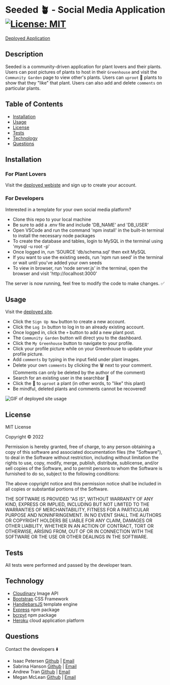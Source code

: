 # Seeded 🪴 - Social Media Application [![License: MIT](https://img.shields.io/badge/License-MIT-yellow.svg)](https://opensource.org/licenses/MIT) 
[Deployed Application](https://seed-ed.herokuapp.com/)

## Description
Seeded is a community-driven application for plant lovers and their plants.
Users can post pictures of plants to host in their `Greenhouse` and visit the `Community Garden` page to view other's plants. Users can `uproot` 🌱 plants to show that they "like" that plant. Users can also add and delete `comments` on particular plants.


## Table of Contents 
- [Installation](#installation)
- [Usage](#usage)
- [License](#license)
- [Tests](#tests)
- [Technology](#technology)
- [Questions](#questions)

## Installation  

### For Plant Lovers
Visit the [deployed webiste](https://seed-ed.herokuapp.com/) and sign up to create your account.

### For Developers
Interested in a template for your own social media platform? 

- Clone this repo to your local machine
- Be sure to add a .env file and include 'DB_NAME' and 'DB_USER'
- Open VSCode and run the command 'npm install' in the built-in terminal to install the necessary node packages
- To create the database and tables, login to MySQL in the terminal using 'mysql -u root -p'
- Once logged in, run 'SOURCE 'db/schema.sql' then exit MySQL
- If you want to use the existing seeds, run 'npm run seed' in the terminal or wait until you've added your own seeds 
- To view in browser, run 'node server.js' in the terminal, open the browser and visit 'http://localhost:3000'

The server is now running, feel free to modify the code to make changes. ✅
## Usage

Visit the [deployed site](https://seed-ed.herokuapp.com/).  
- Click the `Sign Up Now` button to create a new account.
- Click the `Log In` button to log in to an already existing account.
- Once logged in, click the `+` button to add a new plant post.
- The `Community Garden` button will direct you to the dashboard.
- Click the `My Greenhouse` button to navigate to your profile.
- Click your profile picture while on your Greenhouse to update your profile picture.
- Add `comments` by typing in the input field under plant images.
- Delete your own `comments` by clicking the 🗑️ next to your comment. (Comments can only be deleted by the author of the comment)
- Search for an existing user in the searchbar 🔎
- Click the 🌱 to `uproot` a plant (in other words, to "like" this plant)
- Be mindful, deleted plants and comments cannot be recovered! 

![GIF of deployed site usage](public/assets/Usage_Seeds.gif)  


## License
<p>
MIT License

  Copyright &copy; 2022 
  
  Permission is hereby granted, free of charge, to any person obtaining a copy
  of this software and associated documentation files (the "Software"), to deal
  in the Software without restriction, including without limitation the rights
  to use, copy, modify, merge, publish, distribute, sublicense, and/or sell
  copies of the Software, and to permit persons to whom the Software is
  furnished to do so, subject to the following conditions:
  
  The above copyright notice and this permission notice shall be included in all
  copies or substantial portions of the Software.
  
  THE SOFTWARE IS PROVIDED "AS IS", WITHOUT WARRANTY OF ANY KIND, EXPRESS OR
  IMPLIED, INCLUDING BUT NOT LIMITED TO THE WARRANTIES OF MERCHANTABILITY,
  FITNESS FOR A PARTICULAR PURPOSE AND NONINFRINGEMENT. IN NO EVENT SHALL THE
  AUTHORS OR COPYRIGHT HOLDERS BE LIABLE FOR ANY CLAIM, DAMAGES OR OTHER
  LIABILITY, WHETHER IN AN ACTION OF CONTRACT, TORT OR OTHERWISE, ARISING FROM,
  OUT OF OR IN CONNECTION WITH THE SOFTWARE OR THE USE OR OTHER DEALINGS IN THE
  SOFTWARE.

  </p>

## Tests
All tests were performed and passed by the developer team.

## Technology
* [Cloudinary](https://cloudinary.com/) Image API
* [Bootstrap](https://getbootstrap.com/) CSS Framework
* [HandlebarsJS](https://handlebarsjs.com/) template engine
* [Express](https://www.npmjs.com/package/express) npm package
* [bcrpyt](https://www.npmjs.com/package/bcrypt) npm package
* [Heroku](https://www.heroku.com/home) cloud application platform


## Questions
Contact the developers ⬇️
* Isaac Petersen [Github](http://www.github.com/idpetersen) | [Email](mailto:isaac.petersen5@gmail.com)
* Sabrina Hanson [Github](http://www.github.com/sabhanson) | [Email](mailto:sabhanson7@gmail.com)
* Andrew Tran [Github](http://www.github.com/andrewtranmsw) | [Email](mailto:andrewtranmsw@gmail.com)
* Megan McLean [Github](http://www.github.com/425megs) | [Email](mailto:425megs@gmail.com)
